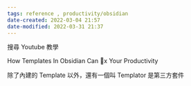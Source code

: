 ```yaml
---
tags: reference , productivity/obsidian 
date-created: 2022-03-04 21:57
date-modified: 2022-03-31 21:37
---
```


搜尋 Youtube 教學

How Templates In Obsidian Can 💯️x Your Productivity

除了內建的 Template 以外，還有一個叫 Templator 是第三方套件
